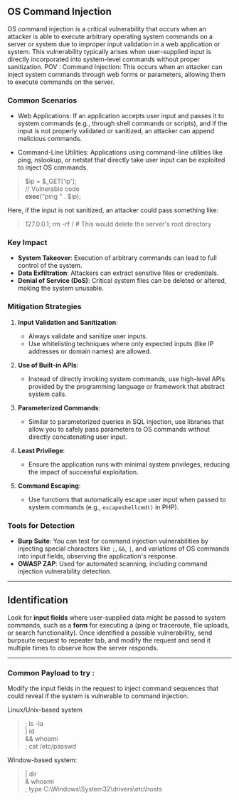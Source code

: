 ## OS Command Injection
OS command injection is a critical vulnerability that occurs when an attacker is able to execute arbitrary operating system commands on a server or system due to improper input validation in a web application or system. This vulnerability typically arises when user-supplied input is directly incorporated into system-level commands without proper sanitization. 
POV : Command Injection: This occurs when an attacker can inject system commands through web forms or parameters, allowing them to execute commands on the server.

### Common Scenarios
* Web Applications: If an application accepts user input and passes it to system commands (e.g., through shell commands or scripts), and if the input is not properly validated or sanitized, an attacker can append malicious commands.

* Command-Line Utilities: Applications using command-line utilities like ping, nslookup, or netstat that directly take user input can be exploited to inject OS commands.

> $ip = $_GET['ip']; <br>
  // Vulnerable code <br>
  **exec**("ping " . $ip);

Here, if the input is not sanitized, an attacker could pass something like:
> 127.0.0.1; rm -rf / # This would delete the server's root directory

### Key Impact
- **System Takeover**: Execution of arbitrary commands can lead to full control of the system.
- **Data Exfiltration**: Attackers can extract sensitive files or credentials.
- **Denial of Service (DoS)**: Critical system files can be deleted or altered, making the system unusable.

### Mitigation Strategies

1. **Input Validation and Sanitization**:
   - Always validate and sanitize user inputs.
   - Use whitelisting techniques where only expected inputs (like IP addresses or domain names) are allowed.

2. **Use of Built-in APIs**:
   - Instead of directly invoking system commands, use high-level APIs provided by the programming language or framework that abstract system calls.

3. **Parameterized Commands**:
   - Similar to parameterized queries in SQL injection, use libraries that allow you to safely pass parameters to OS commands without directly concatenating user input.

4. **Least Privilege**:
   - Ensure the application runs with minimal system privileges, reducing the impact of successful exploitation.

5. **Command Escaping**:
   - Use functions that automatically escape user input when passed to system commands (e.g., `escapeshellcmd()` in PHP).

### Tools for Detection
- **Burp Suite**: You can test for command injection vulnerabilities by injecting special characters like `;`, `&&`, `|`, and variations of OS commands into input fields, observing the application's response.
- **OWASP ZAP**: Used for automated scanning, including command injection vulnerability detection.

---
## Identification
Look for **input fields** where user-supplied data might be passed to system commands, such as a **form** for executing a (ping or traceroute, file uploads, or search functionality).
Once identified a possible vulnerabilitiy, send burpsuite request to repeater tab, and modify the request and send it multiple times to observe how the server responds.

---
### Common Payload to try :
Modify the input fields in the request to inject command sequences that could reveal if the system is vulnerable to command injection.

Linux/Unix-based system
> ; ls -la <br>
| id <br>
&& whoami <br>
; cat /etc/passwd <br>

Window-based system:
> | dir <br>
& whoami <br>
; type C:\Windows\System32\drivers\etc\hosts

















